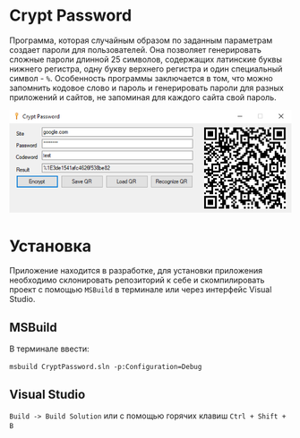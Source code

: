 # Crypt Password

Программа, которая случайным образом по заданным параметрам создает пароли для пользователей. Она позволяет генерировать сложные пароли длинной 25 символов, содержащих латинские буквы нижнего регистра, одну букву верхнего регистра и один специальный символ - `%`. Особенность программы заключается в том, что можно запомнить кодовое слово и пароль и генерировать пароли для разных приложений и сайтов, не запоминая для каждого сайта свой пароль.

![Скриншот основного окна программы](.github/readme-images/crypt-password-main.jpg)

# Установка

Приложение находится в разработке, для установки приложения необходимо склонировать репозиторий к себе и скомпилировать проект с помощью `MSBuild` в терминале или через интерфейс Visual Studio.

## MSBuild

В терминале ввести:

`msbuild CryptPassword.sln -p:Configuration=Debug`

## Visual Studio

`Build -> Build Solution` или с помощью горячих клавиш `Ctrl + Shift + B`
